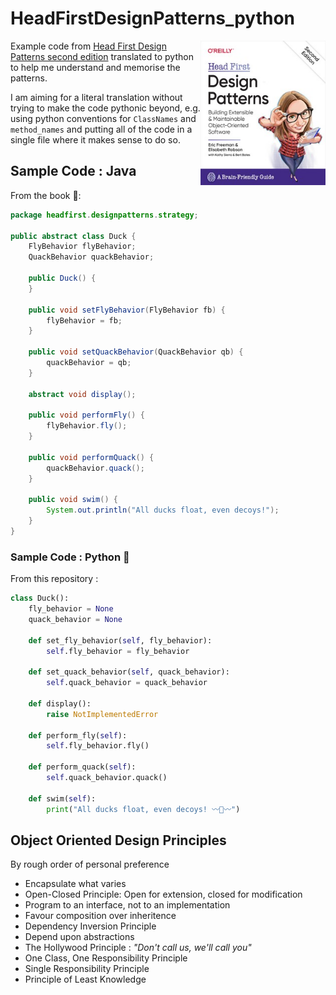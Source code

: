 # HeadFirstDesignPatterns_python

<img src="images\learning.oreilly.jpg" alt="Head First Design Patterns Second Edition" width="200" align="right">Example code from [Head First Design Patterns second edition](https://www.wickedlysmart.com/head-first-design-patterns/) translated to python to help me understand and memorise the patterns.  

I am aiming for a literal translation without trying to make the code pythonic beyond, e.g. using python conventions for `ClassNames` and `method_names` and putting all of the code in a single file where it makes sense to do so.

## Sample Code : Java

From the book 📖:
 
```java
package headfirst.designpatterns.strategy;

public abstract class Duck {
    FlyBehavior flyBehavior;
    QuackBehavior quackBehavior;

    public Duck() {
    }

    public void setFlyBehavior(FlyBehavior fb) {
        flyBehavior = fb;
    }

    public void setQuackBehavior(QuackBehavior qb) {
        quackBehavior = qb;
    }

    abstract void display();

    public void performFly() {
        flyBehavior.fly();
    }

    public void performQuack() {
        quackBehavior.quack();
    }

    public void swim() {
        System.out.println("All ducks float, even decoys!");
    }
}
```

### Sample Code : Python 🐍

From this repository :

```python
class Duck():
    fly_behavior = None
    quack_behavior = None

    def set_fly_behavior(self, fly_behavior):
        self.fly_behavior = fly_behavior

    def set_quack_behavior(self, quack_behavior):
        self.quack_behavior = quack_behavior

    def display():
        raise NotImplementedError

    def perform_fly(self):
        self.fly_behavior.fly()

    def perform_quack(self):
        self.quack_behavior.quack()

    def swim(self):
        print("All ducks float, even decoys! 〰🦆〰")
```

## Object Oriented Design Principles

By rough order of personal preference

- Encapsulate what varies
- Open-Closed Principle: Open for extension, closed for modification
- Program to an interface, not to an implementation
- Favour composition over inheritence
- Dependency Inversion Principle
- Depend upon abstractions
- The Hollywood Principle : _"Don't call us, we'll call you"_
- One Class, One Responsibility Principle
- Single Responsibility Principle
- Principle of Least Knowledge
